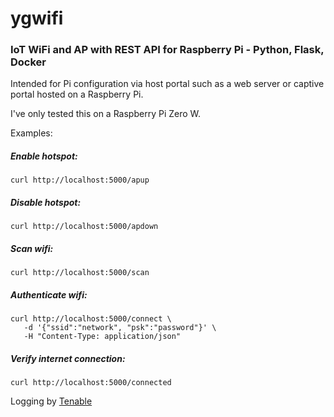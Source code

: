 # ygwifi

### IoT WiFi and AP with REST API for Raspberry Pi - Python, Flask, Docker

Intended for Pi configuration via host portal such as a web server or captive portal hosted on a Raspberry Pi.

I've only tested this on a Raspberry Pi Zero W.

Examples:

##### Enable hotspot:
``` 
curl http://localhost:5000/apup
```

##### Disable hotspot:
``` 
curl http://localhost:5000/apdown
```

##### Scan wifi:
``` 
curl http://localhost:5000/scan
```

##### Authenticate wifi:
``` 
curl http://localhost:5000/connect \
   -d '{"ssid":"network", "psk":"password"}' \
   -H "Content-Type: application/json"
```

##### Verify internet connection:
``` 
curl http://localhost:5000/connected
```

Logging by [Tenable](https://github.com/tenable/flask-logging-demo)